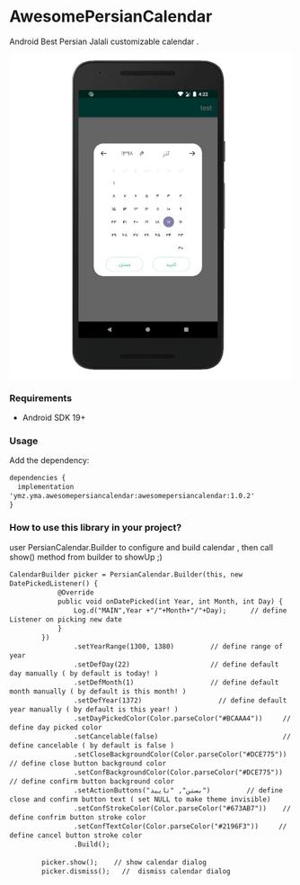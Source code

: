 # AwesomePersianCalendar

Android Best Persian Jalali customizable calendar .

![Image of Calendar](screenshot.png)


### Requirements
* Android SDK 19+

### Usage

Add the dependency:

```
dependencies {
  implementation 'ymz.yma.awesomepersiancalendar:awesomepersiancalendar:1.0.2'
}
```
### How to use this library in your project?

user PersianCalendar.Builder to configure and build calendar , then call show() method from builder to showUp ;)

```
CalendarBuilder picker = PersianCalendar.Builder(this, new DatePickedListener() {
            @Override
            public void onDatePicked(int Year, int Month, int Day) {
                Log.d("MAIN",Year +"/"+Month+"/"+Day);      // define Listener on picking new date
            }
        })
                .setYearRange(1300, 1380)         // define range of year
                .setDefDay(22)                    // define default day manually ( by default is today! ) 
                .setDefMonth(1)                   // define default month manually ( by default is this month! ) 
                .setDefYear(1372)                   // define default year manually ( by default is this year! ) 
                .setDayPickedColor(Color.parseColor("#BCAAA4"))     // define day picked color 
                .setCancelable(false)                               // define cancelable ( by default is false )
                .setCloseBackgroundColor(Color.parseColor("#DCE775"))   // define close button background color
                .setConfBackgroundColor(Color.parseColor("#DCE775"))    // define confirm button background color
                .setActionButtons("بستن", "تایید")         // define close and confirm button text ( set NULL to make theme invisible)
                .setConfStrokeColor(Color.parseColor("#673AB7"))    // define confrim button stroke color
                .setConfTextColor(Color.parseColor("#2196F3"))     // define cancel button stroke color
                .Build();

        picker.show();    // show calendar dialog 
        picker.dismiss();   //  dismiss calendar dialog
        
```
